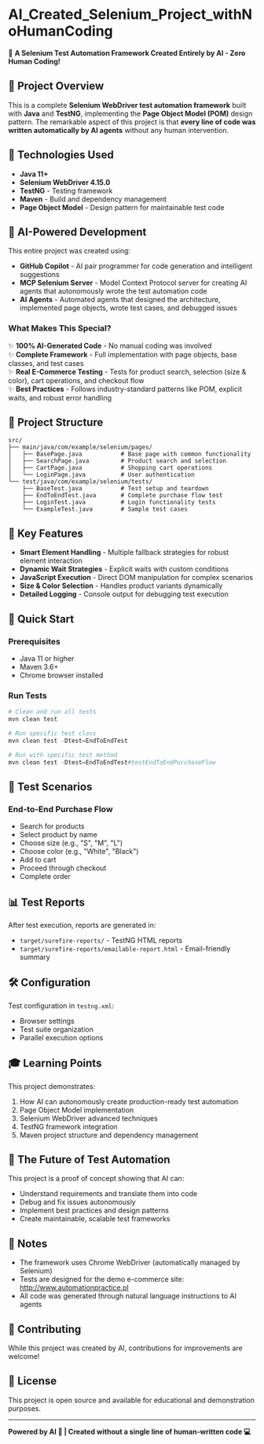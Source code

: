 # AI_Created_Selenium_Project_withNoHumanCoding

🤖 **A Selenium Test Automation Framework Created Entirely by AI - Zero Human Coding!**

## 🎯 Project Overview

This is a complete **Selenium WebDriver test automation framework** built with **Java** and **TestNG**, implementing the **Page Object Model (POM)** design pattern. The remarkable aspect of this project is that **every line of code was written automatically by AI agents** without any human intervention.

## 🚀 Technologies Used

- **Java 11+**
- **Selenium WebDriver 4.15.0**
- **TestNG** - Testing framework
- **Maven** - Build and dependency management
- **Page Object Model** - Design pattern for maintainable test code

## 🤖 AI-Powered Development

This entire project was created using:

- **GitHub Copilot** - AI pair programmer for code generation and intelligent suggestions
- **MCP Selenium Server** - Model Context Protocol server for creating AI agents that autonomously wrote the test automation code
- **AI Agents** - Automated agents that designed the architecture, implemented page objects, wrote test cases, and debugged issues

### What Makes This Special?

✨ **100% AI-Generated Code** - No manual coding was involved  
✨ **Complete Framework** - Full implementation with page objects, base classes, and test cases  
✨ **Real E-Commerce Testing** - Tests for product search, selection (size & color), cart operations, and checkout flow  
✨ **Best Practices** - Follows industry-standard patterns like POM, explicit waits, and robust error handling  

## 📁 Project Structure

```
src/
├── main/java/com/example/selenium/pages/
│   ├── BasePage.java           # Base page with common functionality
│   ├── SearchPage.java         # Product search and selection
│   ├── CartPage.java           # Shopping cart operations
│   └── LoginPage.java          # User authentication
└── test/java/com/example/selenium/tests/
    ├── BaseTest.java           # Test setup and teardown
    ├── EndToEndTest.java       # Complete purchase flow test
    ├── LoginTest.java          # Login functionality tests
    └── ExampleTest.java        # Sample test cases
```

## 🎪 Key Features

- **Smart Element Handling** - Multiple fallback strategies for robust element interaction
- **Dynamic Wait Strategies** - Explicit waits with custom conditions
- **JavaScript Execution** - Direct DOM manipulation for complex scenarios
- **Size & Color Selection** - Handles product variants dynamically
- **Detailed Logging** - Console output for debugging test execution

## 🏃 Quick Start

### Prerequisites

- Java 11 or higher
- Maven 3.6+
- Chrome browser installed

### Run Tests

```powershell
# Clean and run all tests
mvn clean test

# Run specific test class
mvn clean test -Dtest=EndToEndTest

# Run with specific test method
mvn clean test -Dtest=EndToEndTest#testEndToEndPurchaseFlow
```

## 🧪 Test Scenarios

### End-to-End Purchase Flow
- Search for products
- Select product by name
- Choose size (e.g., "S", "M", "L")
- Choose color (e.g., "White", "Black")
- Add to cart
- Proceed through checkout
- Complete order

## 📊 Test Reports

After test execution, reports are generated in:
- `target/surefire-reports/` - TestNG HTML reports
- `target/surefire-reports/emailable-report.html` - Email-friendly summary

## 🛠️ Configuration

Test configuration in `testng.xml`:
- Browser settings
- Test suite organization
- Parallel execution options

## 🎓 Learning Points

This project demonstrates:
1. How AI can autonomously create production-ready test automation
2. Page Object Model implementation
3. Selenium WebDriver advanced techniques
4. TestNG framework integration
5. Maven project structure and dependency management

## 🌟 The Future of Test Automation

This project is a proof of concept showing that AI can:
- Understand requirements and translate them into code
- Debug and fix issues autonomously
- Implement best practices and design patterns
- Create maintainable, scalable test frameworks

## 📝 Notes

- The framework uses Chrome WebDriver (automatically managed by Selenium)
- Tests are designed for the demo e-commerce site: http://www.automationpractice.pl
- All code was generated through natural language instructions to AI agents

## 🤝 Contributing

While this project was created by AI, contributions for improvements are welcome!

## 📄 License

This project is open source and available for educational and demonstration purposes.

---

**Powered by AI 🤖 | Created without a single line of human-written code 💻**
